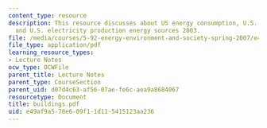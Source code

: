 ```yaml
---
content_type: resource
description: This resource discusses about US energy consumption, U.S. buildings,
  and U.S. electricity production energy sources 2003.
file: /media/courses/5-92-energy-environment-and-society-spring-2007/e49af9a578e609f11d115415123aa236_buildings.pdf
file_type: application/pdf
learning_resource_types:
- Lecture Notes
ocw_type: OCWFile
parent_title: Lecture Notes
parent_type: CourseSection
parent_uid: d07d4c63-af56-07ae-fe6c-aea9a8684067
resourcetype: Document
title: buildings.pdf
uid: e49af9a5-78e6-09f1-1d11-5415123aa236
---
```

